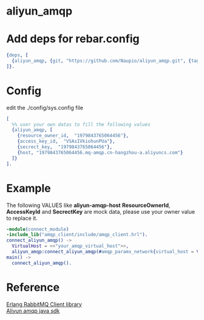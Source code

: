 # aliyun_amqp

Add deps for rebar.config
==========
```erlang
{deps, [
  {aliyun_amqp, {git, "https://github.com/Naupio/aliyun_amqp.git", {tag, "0.1.1"} }}
]}.
```

Config
========
edit the ./config/sys.config file
```erlang
[
  %% user your own datas to fill the following values
  {aliyun_amqp, [
    {resource_owner_id,  "1979843765064456"},
    {access_key_id,  "VSAsIVkiohunPUa"},
    {secrect_key,  "1979843765064456"},
    {host, "1979843765064456.mq-amqp.cn-hangzhou-a.aliyuncs.com"}
  ]}
].
```

Example
========
The following VALUES like **aliyun-amqp-host** **ResourceOwnerId**, **AccessKeyId** and **SecrectKey** are mock data, please use your owner value to replace it.
```erlang
-module(connect_module)
-include_lib("amqp_client/include/amqp_client.hrl").
connect_aliyun_amqp() ->
  VirtualHost = <<"your_amqp_virtual_host">>,
  aliyun_amqp:connect_aliyun_amqp(#amqp_params_network{virtual_host = VirtualHost}).
main() ->
  connect_aliyun_amqp().
```

Reference
=========
[Erlang RabbitMQ Client library](https://www.rabbitmq.com/erlang-client-user-guide.html)  
[Aliyun amqp java sdk](https://help.aliyun.com/document_detail/106230.html?spm=a2c4g.11186623.6.551.2e794556Is7NZh)